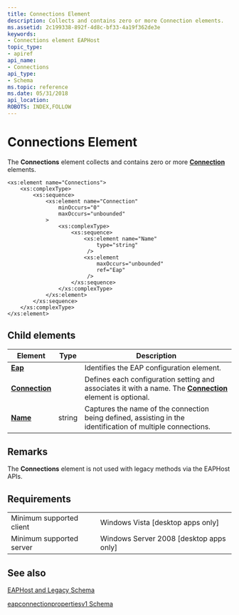 ```yaml
---
title: Connections Element
description: Collects and contains zero or more Connection elements.
ms.assetid: 2c199338-892f-4d8c-bf33-4a19f362de3e
keywords:
- Connections element EAPHost
topic_type:
- apiref
api_name:
- Connections
api_type:
- Schema
ms.topic: reference
ms.date: 05/31/2018
api_location: 
ROBOTS: INDEX,FOLLOW
---
```


# Connections Element

The **Connections** element collects and contains zero or more [**Connection**](eapconnectionpropertiesv1schema-connection-connections-element.md) elements.

``` syntax
<xs:element name="Connections">
    <xs:complexType>
        <xs:sequence>
            <xs:element name="Connection"
                minOccurs="0"
                maxOccurs="unbounded"
            >
                <xs:complexType>
                    <xs:sequence>
                        <xs:element name="Name"
                            type="string"
                         />
                        <xs:element
                            maxOccurs="unbounded"
                            ref="Eap"
                         />
                    </xs:sequence>
                </xs:complexType>
            </xs:element>
        </xs:sequence>
    </xs:complexType>
</xs:element>
```

## Child elements



| Element                                                                              | Type   | Description                                                                                                                                                                                |
|--------------------------------------------------------------------------------------|--------|--------------------------------------------------------------------------------------------------------------------------------------------------------------------------------------------|
| [**Eap**](baseeapconnectionpropertiesv1schema-eap-element.md)                       |        | Identifies the EAP configuration element.<br/>                                                                                                                                       |
| [**Connection**](eapconnectionpropertiesv1schema-connection-connections-element.md) |        | Defines each configuration setting and associates it with a name. The [**Connection**](eapconnectionpropertiesv1schema-connection-connections-element.md) element is optional.<br/> |
| [**Name**](eapconnectionpropertiesv1schema-name-connection-element.md)              | string | Captures the name of the connection being defined, assisting in the identification of multiple connections.<br/>                                                                     |



## Remarks

The **Connections** element is not used with legacy methods via the EAPHost APIs.

## Requirements



|                                     |                                                      |
|-------------------------------------|------------------------------------------------------|
| Minimum supported client<br/> | Windows Vista \[desktop apps only\]<br/>       |
| Minimum supported server<br/> | Windows Server 2008 \[desktop apps only\]<br/> |



## See also

<dl> <dt>

[EAPHost and Legacy Schema](eaphost-schemas.md)
</dt> <dt>

[eapconnectionpropertiesv1 Schema](eapconnectionpropertiesv1schema-schema.md)
</dt> </dl>

 

 





